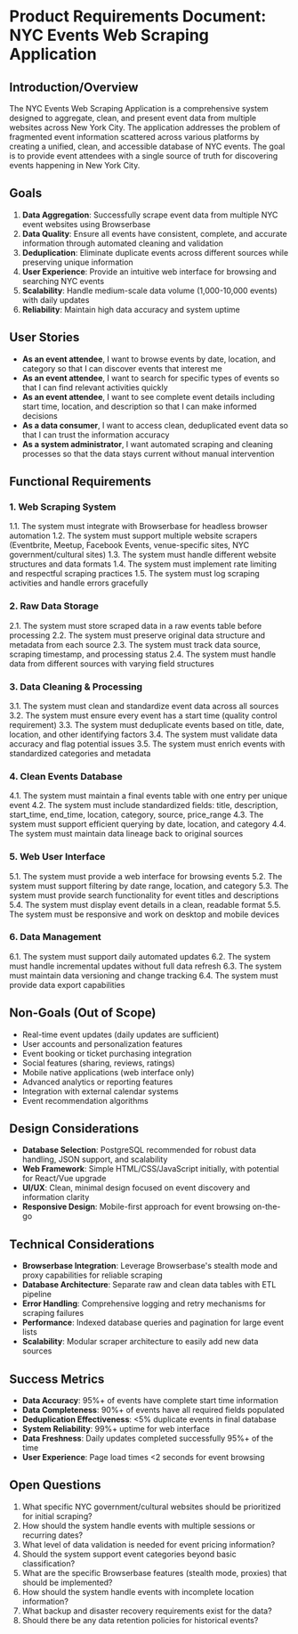 # Product Requirements Document: NYC Events Web Scraping Application

## Introduction/Overview

The NYC Events Web Scraping Application is a comprehensive system designed to aggregate, clean, and present event data from multiple websites across New York City. The application addresses the problem of fragmented event information scattered across various platforms by creating a unified, clean, and accessible database of NYC events. The goal is to provide event attendees with a single source of truth for discovering events happening in New York City.

## Goals

1. **Data Aggregation**: Successfully scrape event data from multiple NYC event websites using Browserbase
2. **Data Quality**: Ensure all events have consistent, complete, and accurate information through automated cleaning and validation
3. **Deduplication**: Eliminate duplicate events across different sources while preserving unique information
4. **User Experience**: Provide an intuitive web interface for browsing and searching NYC events
5. **Scalability**: Handle medium-scale data volume (1,000-10,000 events) with daily updates
6. **Reliability**: Maintain high data accuracy and system uptime

## User Stories

- **As an event attendee**, I want to browse events by date, location, and category so that I can discover events that interest me
- **As an event attendee**, I want to search for specific types of events so that I can find relevant activities quickly
- **As an event attendee**, I want to see complete event details including start time, location, and description so that I can make informed decisions
- **As a data consumer**, I want to access clean, deduplicated event data so that I can trust the information accuracy
- **As a system administrator**, I want automated scraping and cleaning processes so that the data stays current without manual intervention

## Functional Requirements

### 1. Web Scraping System
1.1. The system must integrate with Browserbase for headless browser automation
1.2. The system must support multiple website scrapers (Eventbrite, Meetup, Facebook Events, venue-specific sites, NYC government/cultural sites)
1.3. The system must handle different website structures and data formats
1.4. The system must implement rate limiting and respectful scraping practices
1.5. The system must log scraping activities and handle errors gracefully

### 2. Raw Data Storage
2.1. The system must store scraped data in a raw events table before processing
2.2. The system must preserve original data structure and metadata from each source
2.3. The system must track data source, scraping timestamp, and processing status
2.4. The system must handle data from different sources with varying field structures

### 3. Data Cleaning & Processing
3.1. The system must clean and standardize event data across all sources
3.2. The system must ensure every event has a start time (quality control requirement)
3.3. The system must deduplicate events based on title, date, location, and other identifying factors
3.4. The system must validate data accuracy and flag potential issues
3.5. The system must enrich events with standardized categories and metadata

### 4. Clean Events Database
4.1. The system must maintain a final events table with one entry per unique event
4.2. The system must include standardized fields: title, description, start_time, end_time, location, category, source, price_range
4.3. The system must support efficient querying by date, location, and category
4.4. The system must maintain data lineage back to original sources

### 5. Web User Interface
5.1. The system must provide a web interface for browsing events
5.2. The system must support filtering by date range, location, and category
5.3. The system must provide search functionality for event titles and descriptions
5.4. The system must display event details in a clean, readable format
5.5. The system must be responsive and work on desktop and mobile devices

### 6. Data Management
6.1. The system must support daily automated updates
6.2. The system must handle incremental updates without full data refresh
6.3. The system must maintain data versioning and change tracking
6.4. The system must provide data export capabilities

## Non-Goals (Out of Scope)

- Real-time event updates (daily updates are sufficient)
- User accounts and personalization features
- Event booking or ticket purchasing integration
- Social features (sharing, reviews, ratings)
- Mobile native applications (web interface only)
- Advanced analytics or reporting features
- Integration with external calendar systems
- Event recommendation algorithms

## Design Considerations

- **Database Selection**: PostgreSQL recommended for robust data handling, JSON support, and scalability
- **Web Framework**: Simple HTML/CSS/JavaScript initially, with potential for React/Vue upgrade
- **UI/UX**: Clean, minimal design focused on event discovery and information clarity
- **Responsive Design**: Mobile-first approach for event browsing on-the-go

## Technical Considerations

- **Browserbase Integration**: Leverage Browserbase's stealth mode and proxy capabilities for reliable scraping
- **Database Architecture**: Separate raw and clean data tables with ETL pipeline
- **Error Handling**: Comprehensive logging and retry mechanisms for scraping failures
- **Performance**: Indexed database queries and pagination for large event lists
- **Scalability**: Modular scraper architecture to easily add new data sources

## Success Metrics

- **Data Accuracy**: 95%+ of events have complete start time information
- **Data Completeness**: 90%+ of events have all required fields populated
- **Deduplication Effectiveness**: <5% duplicate events in final database
- **System Reliability**: 99%+ uptime for web interface
- **Data Freshness**: Daily updates completed successfully 95%+ of the time
- **User Experience**: Page load times <2 seconds for event browsing

## Open Questions

1. What specific NYC government/cultural websites should be prioritized for initial scraping?
2. How should the system handle events with multiple sessions or recurring dates?
3. What level of data validation is needed for event pricing information?
4. Should the system support event categories beyond basic classification?
5. What are the specific Browserbase features (stealth mode, proxies) that should be implemented?
6. How should the system handle events with incomplete location information?
7. What backup and disaster recovery requirements exist for the data?
8. Should there be any data retention policies for historical events?
